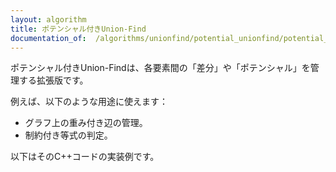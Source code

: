```yaml
---
layout: algorithm
title: ポテンシャル付きUnion-Find
documentation_of:  /algorithms/unionfind/potential_unionfind/potential_unionfind.hpp
---
```


ポテンシャル付きUnion-Findは、各要素間の「差分」や「ポテンシャル」を管理する拡張版です。

例えば、以下のような用途に使えます：
- グラフ上の重み付き辺の管理。
- 制約付き等式の判定。

以下はそのC++コードの実装例です。


